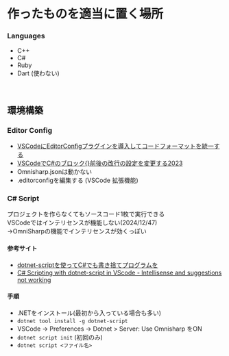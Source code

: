 # 作ったものを適当に置く場所

### Languages
- C++
- C#
- Ruby
- Dart (使わない)

<br>

## 環境構築

### Editor Config
- [VSCodeにEditorConfigプラグインを導入してコードフォーマットを統一する](https://www.asobou.co.jp/blog/web/editorconfig)
- [VSCodeでC#のブロック{}前後の改行の設定を変更する2023](https://aquasoftware.net/blog/?p=1975)
- Omnisharp.jsonは動かない
- .editorconfigを編集する (VSCode 拡張機能)


### C# Script
プロジェクトを作らなくてもソースコード1枚で実行できる<br>
VSCodeではインテリセンスが機能しない(2024/12/47)<br>
→OmniSharpの機能でインテリセンスが効くっぽい

#### 参考サイト
- [dotnet-scriptを使ってC#でも書き捨てプログラムを](https://oucc.org/blog/articles/908/)
- [C# Scripting with dotnet-script in VScode - Intellisense and suggestions not working](https://www.reddit.com/r/csharp/comments/195y1ag/c_scripting_with_dotnetscript_in_vscode/)

#### 手順
- .NETをインストール(最初から入っている場合も多い)
- ```dotnet tool install -g dotnet-script```
- VSCode → Preferences → Dotnet > Server: Use Omnisharp をON
- ```dotnet script init``` (初回のみ)
- ```dotnet script <ファイル名>```